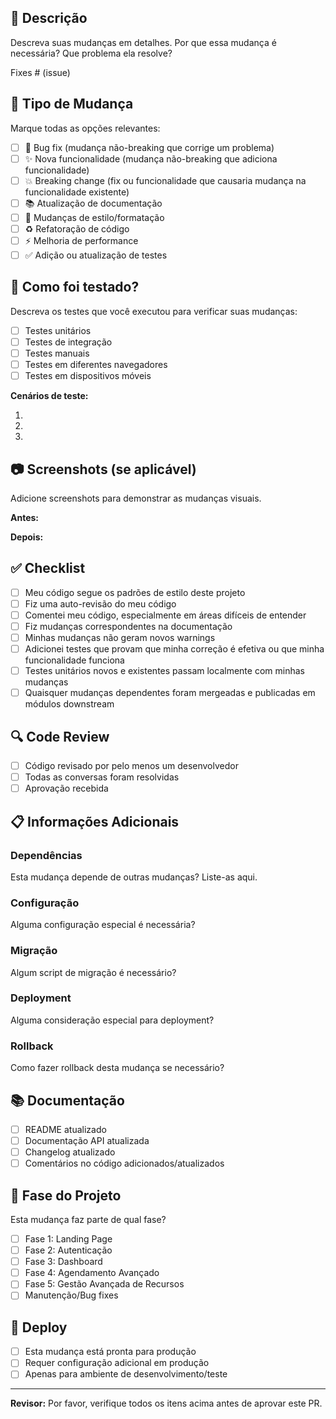 ## 📝 Descrição

Descreva suas mudanças em detalhes. Por que essa mudança é necessária? Que problema ela resolve?

Fixes # (issue)

## 🔄 Tipo de Mudança

Marque todas as opções relevantes:

- [ ] 🐛 Bug fix (mudança não-breaking que corrige um problema)
- [ ] ✨ Nova funcionalidade (mudança não-breaking que adiciona funcionalidade)
- [ ] 💥 Breaking change (fix ou funcionalidade que causaria mudança na funcionalidade existente)
- [ ] 📚 Atualização de documentação
- [ ] 🎨 Mudanças de estilo/formatação
- [ ] ♻️ Refatoração de código
- [ ] ⚡ Melhoria de performance
- [ ] ✅ Adição ou atualização de testes

## 🧪 Como foi testado?

Descreva os testes que você executou para verificar suas mudanças:

- [ ] Testes unitários
- [ ] Testes de integração
- [ ] Testes manuais
- [ ] Testes em diferentes navegadores
- [ ] Testes em dispositivos móveis

**Cenários de teste:**

1.
2.
3.

## 📷 Screenshots (se aplicável)

Adicione screenshots para demonstrar as mudanças visuais.

**Antes:**

**Depois:**

## ✅ Checklist

- [ ] Meu código segue os padrões de estilo deste projeto
- [ ] Fiz uma auto-revisão do meu código
- [ ] Comentei meu código, especialmente em áreas difíceis de entender
- [ ] Fiz mudanças correspondentes na documentação
- [ ] Minhas mudanças não geram novos warnings
- [ ] Adicionei testes que provam que minha correção é efetiva ou que minha funcionalidade funciona
- [ ] Testes unitários novos e existentes passam localmente com minhas mudanças
- [ ] Quaisquer mudanças dependentes foram mergeadas e publicadas em módulos downstream

## 🔍 Code Review

- [ ] Código revisado por pelo menos um desenvolvedor
- [ ] Todas as conversas foram resolvidas
- [ ] Aprovação recebida

## 📋 Informações Adicionais

### Dependências

Esta mudança depende de outras mudanças? Liste-as aqui.

### Configuração

Alguma configuração especial é necessária?

### Migração

Algum script de migração é necessário?

### Deployment

Alguma consideração especial para deployment?

### Rollback

Como fazer rollback desta mudança se necessário?

## 📚 Documentação

- [ ] README atualizado
- [ ] Documentação API atualizada
- [ ] Changelog atualizado
- [ ] Comentários no código adicionados/atualizados

## 🎯 Fase do Projeto

Esta mudança faz parte de qual fase?

- [ ] Fase 1: Landing Page
- [ ] Fase 2: Autenticação
- [ ] Fase 3: Dashboard
- [ ] Fase 4: Agendamento Avançado
- [ ] Fase 5: Gestão Avançada de Recursos
- [ ] Manutenção/Bug fixes

## 🚀 Deploy

- [ ] Esta mudança está pronta para produção
- [ ] Requer configuração adicional em produção
- [ ] Apenas para ambiente de desenvolvimento/teste

---

**Revisor:** Por favor, verifique todos os itens acima antes de aprovar este PR.

